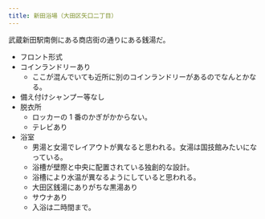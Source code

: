```yaml
---
title: 新田浴場（大田区矢口二丁目）
---
```


武蔵新田駅南側にある商店街の通りにある銭湯だ。

* フロント形式
* コインランドリーあり
  * ここが混んでいても近所に別のコインランドリーがあるのでなんとかなる。
* 備え付けシャンプー等なし
* 脱衣所
  * ロッカーの 1 番のかぎがかからない。
  * テレビあり
* 浴室
  * 男湯と女湯でレイアウトが異なると思われる。女湯は国技館みたいになっている。
  * 浴槽が壁際と中央に配置されている独創的な設計。
  * 浴槽により水温が異なるようにしていると思われる。
  * 大田区銭湯にありがちな黒湯あり
  * サウナあり
  * 入浴は二時間まで。
